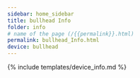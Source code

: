 ```yaml
---
sidebar: home_sidebar
title: bullhead Info
folder: info
# name of the page (/{{permalink}}.html)
permalink: bullhead_Info.html
device: bullhead
---
```

{% include templates/device_info.md %}
